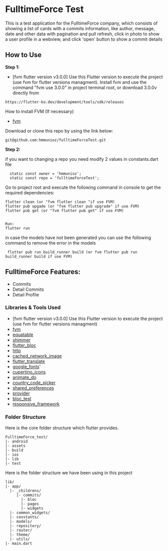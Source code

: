 # FulltimeForce Test

This is a test application for the FulltimeForce company, which consists of showing a list of cards with a commits information, like author, message, date and other data with pagination and pull refresh,
click in photo to show a user profile in a webview, and click 'open' button to show a commit details

## How to Use

**Step 1:**

- [fvm flutter version v3.0.0] Use this Flutter version to execute the project (use fvm for flutter versions managment).
  Install fvm and use the command "fvm use 3.0.0" in project terminal root, or download 3.0.0v directly from

```
https://flutter-ko.dev/development/tools/sdk/releases
```

How to install FVM (If necessary)
- [fvm](https://fvm.app/es/docs/guides/global_version/)

Download or clone this repo by using the link below:

```
git@github.com:hmmunioz/fulltimeForceTest.git
```

**Step 2:**

if you want to changing a repo you need modify 2 values in constants.dart file

```
  static const owner = 'hmmunioz';
  static const repo = 'fulltimeForceTest';
```

Go to project root and execute the following command in console to get the required dependencies:

```
flutter clean (or "fvm flutter clean "if use FVM)
flutter pub upgade (or "fvm flutter pub upgrade" if use FVM)
flutter pub get (or "fvm flutter pub get" if use FVM)


Run:
flutter run
```
in case the models have not been generated you can use the following command to remove the error in the models
```
 flutter pub run build_runner build (or fvm flutter pub run build_runner build if use FVM)
```
## FulltimeForce Features:

- Commits
- Detail Commits
- Detail Profile

### Libraries & Tools Used

- [fvm flutter version v3.0.0] Use this Flutter version to execute the project (use fvm for flutter versions managment)
- [fvm](https://fvm.app/es/docs/guides/global_version/)
- [equatable](https://pub.dev/packages/equatable)
- [shimmer](https://pub.dev/packages/shimmer)
- [flutter_bloc](https://pub.dev/packages/flutter_bloc)
- [http](https://pub.dev/packages/http)
- [cached_network_image](https://pub.dev/packages/cached_network_image)
- [flutter_translate](https://pub.dev/packages/flutter_translate)
- [google_fonts](https://pub.dev/packages/google_fonts)'
- [cupertino_icons](https://pub.dev/packages/cupertino_icons)
- [animate_do](https://pub.dev/packages/animate_do)
- [country_code_picker](https://pub.dev/packages/country_code_picker)
- [shared_preferences](https://pub.dev/packages/shared_preferences)
- [provider](https://pub.dev/packages/provider)
- [bloc_test](https://pub.dev/packages/bloc_test)
- [responsive_framework](https://pub.dev/packages/responsive_framework)

### Folder Structure

Here is the core folder structure which flutter provides.

```
FulltimeForce_test/
|- android
|- assets
|- build
|- ios
|- lib
|- test
```

Here is the folder structure we have been using in this project

```
lib/
|- app/
  |- _childrens/
     |- commits/
       |- bloc
       |- pages
       |- widgets
  |- common_widgets/
  |- constants/
  |- models/
  |- repository/
  |- router/
  |- theme/
  |- utils/
|- main.dart
```
